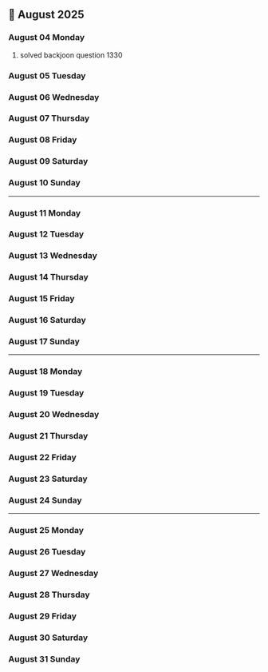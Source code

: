 ## 📅 August 2025

### August 04 Monday
1. solved backjoon question 1330

### August 05 Tuesday

### August 06 Wednesday

### August 07 Thursday

### August 08 Friday

### August 09 Saturday

### August 10 Sunday

---

### August 11 Monday

### August 12 Tuesday

### August 13 Wednesday

### August 14 Thursday

### August 15 Friday

### August 16 Saturday

### August 17 Sunday

---

### August 18 Monday

### August 19 Tuesday

### August 20 Wednesday

### August 21 Thursday

### August 22 Friday

### August 23 Saturday

### August 24 Sunday

---

### August 25 Monday

### August 26 Tuesday

### August 27 Wednesday

### August 28 Thursday

### August 29 Friday

### August 30 Saturday

### August 31 Sunday